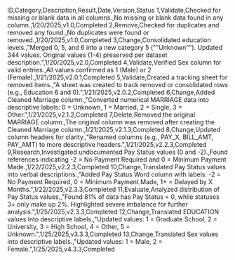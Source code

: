 ID,Category,Description,Result,Date,Version,Status
1,Validate,Checked for missing or blank data in all columns.,No missing or blank data found in any column.,1/20/2025,v1.0,Completed
2,Remove,Checked for duplicates and removed any found.,No duplicates were found or removed.,1/20/2025,v1.0,Completed
3,Change,Consolidated education levels.,"Merged 0, 5, and 6 into a new category 5 (""Unknown""). Updated 344 values. Original values (1-4) preserved per dataset description.",1/20/2025,v2.0,Completed
4,Validate,Verified Sex column for valid entries.,All values confirmed as 1 (Male) or 2 (Female).,1/21/2025,v2.0.1,Completed
5,Validate,Created a tracking sheet for removed items.,"A sheet was created to track removed or consolidated rows (e.g., Education 6 and 0).",1/21/2025,v2.0.2,Completed
6,Change,Added Cleaned Marriage column.,"Converted numerical MARRIAGE data into descriptive labels: 0 = Unknown, 1 = Married, 2 = Single, 3 = Other.",1/21/2025,v2.1.2,Completed
7,Delete,Removed the original MARRIAGE column.,The original column was removed after creating the Cleaned Marriage column.,1/21/2025,v2.1.3,Completed
8,Change,Updated column headers for clarity.,"Renamed columns (e.g., PAY_X, BILL_AMT, PAY_AMT) to more descriptive headers.",1/21/2025,v2.2.3,Completed
9,Research,Investigated undocumented Pay Status values (0 and -2).,Found references indicating -2 = No Payment Required and 0 = Minimum Payment Made.,1/22/2025,v2.2.3,Completed
10,Change,Translated Pay Status values into verbal descriptions.,"Added Pay Status Word column with labels: -2 = No Payment Required, 0 = Minimum Payment Made, 1+ = Delayed by X Months.",1/22/2025,v2.3.3,Completed
11,Evaluate,Analyzed distribution of Pay Status values.,"Found 81% of data has Pay Status = 0, while statuses 3+ only make up 2%. Highlighted severe imbalance for further analysis.",1/25/2025,v2.3.3,Completed
12,Change,Translated EDUCATION values into descriptive labels.,"Updated values: 1 = Graduate School, 2 = University, 3 = High School, 4 = Other, 5 = Unknown.",1/25/2025,v3.3.3,Completed
13,Change,Translated Sex values into descriptive labels.,"Updated values: 1 = Male, 2 = Female.",1/25/2025,v4.3.3,Completed